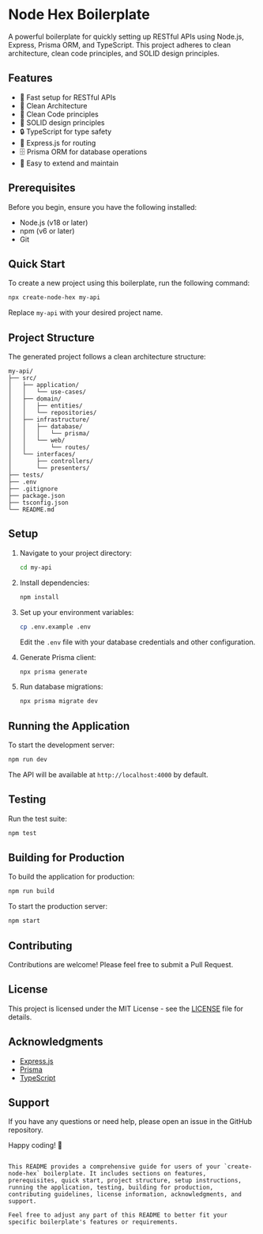 # Node Hex Boilerplate

A powerful boilerplate for quickly setting up RESTful APIs using Node.js, Express, Prisma ORM, and TypeScript. This project adheres to clean architecture, clean code principles, and SOLID design principles.

## Features

- 🚀 Fast setup for RESTful APIs
- 🧱 Clean Architecture
- 🧼 Clean Code principles
- 🔧 SOLID design principles
- 🔒 TypeScript for type safety
- 🚂 Express.js for routing
- 🗄️ Prisma ORM for database operations
- 🔄 Easy to extend and maintain

## Prerequisites

Before you begin, ensure you have the following installed:
- Node.js (v18 or later)
- npm (v6 or later)
- Git

## Quick Start

To create a new project using this boilerplate, run the following command:

```bash
npx create-node-hex my-api
```

Replace `my-api` with your desired project name.

## Project Structure

The generated project follows a clean architecture structure:

```
my-api/
├── src/
│   ├── application/
│   │   └── use-cases/
│   ├── domain/
│   │   ├── entities/
│   │   └── repositories/
│   ├── infrastructure/
│   │   ├── database/
│   │   │   └── prisma/
│   │   └── web/
│   │       └── routes/
│   └── interfaces/
│       ├── controllers/
│       └── presenters/
├── tests/
├── .env
├── .gitignore
├── package.json
├── tsconfig.json
└── README.md
```

## Setup

1. Navigate to your project directory:
   ```bash
   cd my-api
   ```

2. Install dependencies:
   ```bash
   npm install
   ```

3. Set up your environment variables:
   ```bash
   cp .env.example .env
   ```
   Edit the `.env` file with your database credentials and other configuration.

4. Generate Prisma client:
   ```bash
   npx prisma generate
   ```

5. Run database migrations:
   ```bash
   npx prisma migrate dev
   ```

## Running the Application

To start the development server:

```bash
npm run dev
```

The API will be available at `http://localhost:4000` by default.

## Testing

Run the test suite:

```bash
npm test
```

## Building for Production

To build the application for production:

```bash
npm run build
```

To start the production server:

```bash
npm start
```

## Contributing

Contributions are welcome! Please feel free to submit a Pull Request.

## License

This project is licensed under the MIT License - see the [LICENSE](LICENSE) file for details.

## Acknowledgments

- [Express.js](https://expressjs.com/)
- [Prisma](https://www.prisma.io/)
- [TypeScript](https://www.typescriptlang.org/)

## Support

If you have any questions or need help, please open an issue in the GitHub repository.

Happy coding! 🚀
```

This README provides a comprehensive guide for users of your `create-node-hex` boilerplate. It includes sections on features, prerequisites, quick start, project structure, setup instructions, running the application, testing, building for production, contributing guidelines, license information, acknowledgments, and support.

Feel free to adjust any part of this README to better fit your specific boilerplate's features or requirements.

